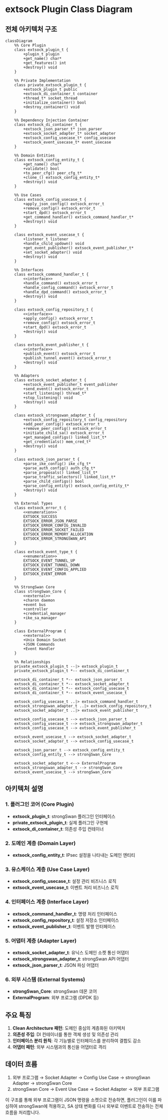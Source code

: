 # extsock Plugin Class Diagram

## 전체 아키텍처 구조

```mermaid
classDiagram
    %% Core Plugin
    class extsock_plugin_t {
        +plugin_t plugin
        +get_name() char*
        +get_features() int
        +destroy() void
    }
    
    %% Private Implementation
    class private_extsock_plugin_t {
        +extsock_plugin_t public
        +extsock_di_container_t container
        +thread_t* socket_thread
        +initialize_container() bool
        +destroy_container() void
    }
    
    %% Dependency Injection Container
    class extsock_di_container_t {
        +extsock_json_parser_t* json_parser
        +extsock_socket_adapter_t* socket_adapter
        +extsock_config_usecase_t* config_usecase
        +extsock_event_usecase_t* event_usecase
    }
    
    %% Domain Entities
    class extsock_config_entity_t {
        +get_name() char*
        +validate() bool
        +to_peer_cfg() peer_cfg_t*
        +clone_() extsock_config_entity_t*
        +destroy() void
    }
    
    %% Use Cases
    class extsock_config_usecase_t {
        +apply_json_config() extsock_error_t
        +remove_config() extsock_error_t
        +start_dpd() extsock_error_t
        +get_command_handler() extsock_command_handler_t*
        +destroy() void
    }
    
    class extsock_event_usecase_t {
        +listener_t listener
        +handle_child_updown() void
        +get_event_publisher() extsock_event_publisher_t*
        +set_socket_adapter() void
        +destroy() void
    }
    
    %% Interfaces
    class extsock_command_handler_t {
        <<interface>>
        +handle_command() extsock_error_t
        +handle_config_command() extsock_error_t
        +handle_dpd_command() extsock_error_t
        +destroy() void
    }
    
    class extsock_config_repository_t {
        <<interface>>
        +apply_config() extsock_error_t
        +remove_config() extsock_error_t
        +start_dpd() extsock_error_t
        +destroy() void
    }
    
    class extsock_event_publisher_t {
        <<interface>>
        +publish_event() extsock_error_t
        +publish_tunnel_event() extsock_error_t
        +destroy() void
    }
    
    %% Adapters
    class extsock_socket_adapter_t {
        +extsock_event_publisher_t event_publisher
        +send_event() extsock_error_t
        +start_listening() thread_t*
        +stop_listening() void
        +destroy() void
    }
    
    class extsock_strongswan_adapter_t {
        +extsock_config_repository_t config_repository
        +add_peer_config() extsock_error_t
        +remove_peer_config() extsock_error_t
        +initiate_child_sa() extsock_error_t
        +get_managed_configs() linked_list_t*
        +get_credentials() mem_cred_t*
        +destroy() void
    }
    
    class extsock_json_parser_t {
        +parse_ike_config() ike_cfg_t*
        +parse_auth_config() auth_cfg_t*
        +parse_proposals() linked_list_t*
        +parse_traffic_selectors() linked_list_t*
        +parse_child_configs() bool
        +parse_config_entity() extsock_config_entity_t*
        +destroy() void
    }
    
    %% External Types
    class extsock_error_t {
        <<enumeration>>
        EXTSOCK_SUCCESS
        EXTSOCK_ERROR_JSON_PARSE
        EXTSOCK_ERROR_CONFIG_INVALID
        EXTSOCK_ERROR_SOCKET_FAILED
        EXTSOCK_ERROR_MEMORY_ALLOCATION
        EXTSOCK_ERROR_STRONGSWAN_API
    }
    
    class extsock_event_type_t {
        <<enumeration>>
        EXTSOCK_EVENT_TUNNEL_UP
        EXTSOCK_EVENT_TUNNEL_DOWN
        EXTSOCK_EVENT_CONFIG_APPLIED
        EXTSOCK_EVENT_ERROR
    }
    
    %% StrongSwan Core
    class strongSwan_Core {
        <<external>>
        +charon daemon
        +event bus
        +controller
        +credential_manager
        +ike_sa_manager
    }
    
    class ExternalProgram {
        <<external>>
        +Unix Domain Socket
        +JSON Commands
        +Event Handler
    }
    
    %% Relationships
    private_extsock_plugin_t --|> extsock_plugin_t
    private_extsock_plugin_t *-- extsock_di_container_t
    
    extsock_di_container_t *-- extsock_json_parser_t
    extsock_di_container_t *-- extsock_socket_adapter_t
    extsock_di_container_t *-- extsock_config_usecase_t
    extsock_di_container_t *-- extsock_event_usecase_t
    
    extsock_config_usecase_t ..|> extsock_command_handler_t
    extsock_strongswan_adapter_t ..|> extsock_config_repository_t
    extsock_socket_adapter_t ..|> extsock_event_publisher_t
    
    extsock_config_usecase_t --> extsock_json_parser_t
    extsock_config_usecase_t --> extsock_strongswan_adapter_t
    extsock_config_usecase_t --> extsock_event_publisher_t
    
    extsock_event_usecase_t --> extsock_socket_adapter_t
    extsock_socket_adapter_t --> extsock_config_usecase_t
    
    extsock_json_parser_t --> extsock_config_entity_t
    extsock_config_entity_t --> strongSwan_Core
    
    extsock_socket_adapter_t <--> ExternalProgram
    extsock_strongswan_adapter_t --> strongSwan_Core
    extsock_event_usecase_t --> strongSwan_Core
```

## 아키텍처 설명

### 1. 플러그인 코어 (Core Plugin)
- **extsock_plugin_t**: strongSwan 플러그인 인터페이스
- **private_extsock_plugin_t**: 실제 플러그인 구현체
- **extsock_di_container_t**: 의존성 주입 컨테이너

### 2. 도메인 계층 (Domain Layer)
- **extsock_config_entity_t**: IPsec 설정을 나타내는 도메인 엔티티

### 3. 유스케이스 계층 (Use Case Layer)
- **extsock_config_usecase_t**: 설정 관리 비즈니스 로직
- **extsock_event_usecase_t**: 이벤트 처리 비즈니스 로직

### 4. 인터페이스 계층 (Interface Layer)
- **extsock_command_handler_t**: 명령 처리 인터페이스
- **extsock_config_repository_t**: 설정 저장소 인터페이스
- **extsock_event_publisher_t**: 이벤트 발행 인터페이스

### 5. 어댑터 계층 (Adapter Layer)
- **extsock_socket_adapter_t**: 유닉스 도메인 소켓 통신 어댑터
- **extsock_strongswan_adapter_t**: strongSwan API 어댑터
- **extsock_json_parser_t**: JSON 파싱 어댑터

### 6. 외부 시스템 (External Systems)
- **strongSwan_Core**: strongSwan 데몬 코어
- **ExternalProgram**: 외부 프로그램 (DPDK 등)

## 주요 특징

1. **Clean Architecture 패턴**: 도메인 중심의 계층화된 아키텍처
2. **의존성 주입**: DI 컨테이너를 통한 객체 생성 및 의존성 관리
3. **인터페이스 분리 원칙**: 각 기능별로 인터페이스를 분리하여 결합도 감소
4. **어댑터 패턴**: 외부 시스템과의 통신을 어댑터로 격리

## 데이터 흐름

1. 외부 프로그램 → Socket Adapter → Config Use Case → strongSwan Adapter → strongSwan Core
2. strongSwan Core → Event Use Case → Socket Adapter → 외부 프로그램

이 구조를 통해 외부 프로그램이 JSON 명령을 소켓으로 전송하면, 플러그인이 이를 파싱하여 strongSwan에 적용하고, SA 상태 변화를 다시 외부로 이벤트로 전송하는 전체 흐름을 처리합니다. 
